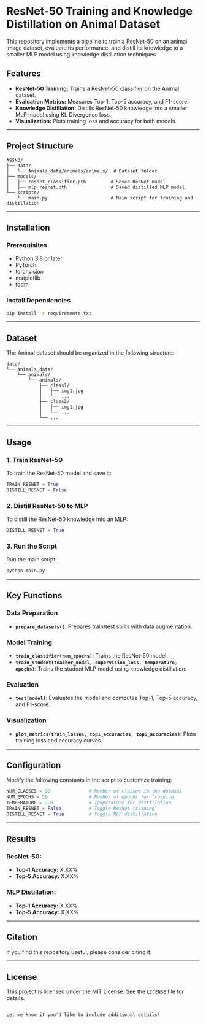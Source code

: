 # ResNet-50 Training and Knowledge Distillation on Animal Dataset

This repository implements a pipeline to train a ResNet-50 on an animal image dataset, evaluate its performance, and distill its knowledge to a smaller MLP model using knowledge distillation techniques.

## Features

- **ResNet-50 Training:** Trains a ResNet-50 classifier on the Animal dataset.
- **Evaluation Metrics:** Measures Top-1, Top-5 accuracy, and F1-score.
- **Knowledge Distillation:** Distills ResNet-50 knowledge into a smaller MLP model using KL Divergence loss.
- **Visualization:** Plots training loss and accuracy for both models.

---

## Project Structure

```
ASSN3/
├── data/
│   └── Animals_data/animals/animals/  # Dataset folder
├── models/
│   ├── resnet_classifier.pth         # Saved ResNet model
│   ├── mlp_resnet.pth                # Saved distilled MLP model
└── scripts/
    └── main.py                       # Main script for training and distillation
```

---

## Installation

### Prerequisites

- Python 3.8 or later
- PyTorch
- torchvision
- matplotlib
- tqdm

### Install Dependencies
```bash
pip install -r requirements.txt
```

---

## Dataset

The Animal dataset should be organized in the following structure:
```
data/
└── Animals_data/
    └── animals/
        └── animals/
            ├── class1/
            │   ├── img1.jpg
            │   └── ...
            ├── class2/
            │   ├── img1.jpg
            │   └── ...
            └── ...
```

---

## Usage

### 1. Train ResNet-50
To train the ResNet-50 model and save it:
```python
TRAIN_RESNET = True
DISTILL_RESNET = False
```

### 2. Distill ResNet-50 to MLP
To distill the ResNet-50 knowledge into an MLP:
```python
DISTILL_RESNET = True
```

### 3. Run the Script
Run the main script:
```bash
python main.py
```

---

## Key Functions

### Data Preparation
- **`prepare_datasets()`**: Prepares train/test splits with data augmentation.

### Model Training
- **`train_classifier(num_epochs)`**: Trains the ResNet-50 model.
- **`train_student(teacher_model, supervision_loss, temperature, epochs)`**: Trains the student MLP model using knowledge distillation.

### Evaluation
- **`test(model)`**: Evaluates the model and computes Top-1, Top-5 accuracy, and F1-score.

### Visualization
- **`plot_metrics(train_losses, top1_accuracies, top5_accuracies)`**: Plots training loss and accuracy curves.

---

## Configuration

Modify the following constants in the script to customize training:

```python
NUM_CLASSES = 90              # Number of classes in the dataset
NUM_EPOCHS = 50               # Number of epochs for training
TEMPERATURE = 2.0             # Temperature for distillation
TRAIN_RESNET = False          # Toggle ResNet training
DISTILL_RESNET = True         # Toggle MLP distillation
```

---

## Results

### ResNet-50:
- **Top-1 Accuracy:** X.XX%
- **Top-5 Accuracy:** X.XX%

### MLP Distillation:
- **Top-1 Accuracy:** X.XX%
- **Top-5 Accuracy:** X.XX%

---

## Citation

If you find this repository useful, please consider citing it.

---

## License

This project is licensed under the MIT License. See the `LICENSE` file for details.
```

Let me know if you'd like to include additional details!
